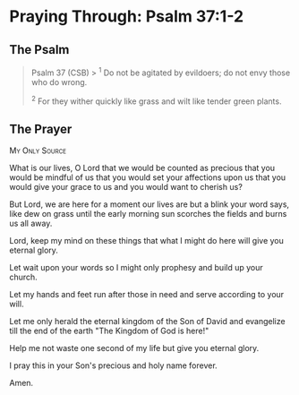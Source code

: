 # Praying Through: Psalm 37:1-2

## The Psalm

>Psalm 37 (CSB)  >
><sup>1</sup> Do not be agitated by evildoers; do not envy those who do wrong. 
>
><sup>2</sup> For they wither quickly like grass and wilt like tender green plants. 

## The Prayer

<div style="font-variant: small-caps;">
My Only Source
</div>


What is our lives, O Lord
  that we would be counted as precious
  that you would be mindful of us
  that you would set your affections upon us
  that you would give your grace to us
  and you would want to cherish us?

But Lord,
  we are here for a moment
  our lives are but a blink
  your word says,
  like dew on grass
  until the early morning sun
  scorches the fields
  and burns us all away.

Lord,
  keep my mind on these things
  that what I might do here
  will give you eternal glory.

Let wait upon your words
  so I might only prophesy
  and build up your church.

Let my hands and feet
  run after
  those in need
  and serve according to your will.

Let me only herald
  the eternal kingdom
  of the Son of David
  and evangelize till the end of the earth
  "The Kingdom of God is here!"

Help me not waste one second of my life
  but give you eternal glory.

I pray this in your Son's precious and holy name forever.

Amen.
